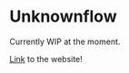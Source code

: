 # Unknownflow

<p>Currently WIP at the moment.</p>
<p><a href="https://unknownflow.github.io/" target="_blank">Link</a> to the website!</p>
